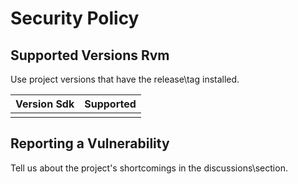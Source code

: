 # Security Policy

## Supported Versions Rvm

Use project versions that have the release\tag installed.

| Version Sdk | Supported          |
| ------- | ------------------ |
|  |  |


## Reporting a Vulnerability

Tell us about the project's shortcomings in the discussions\section.
